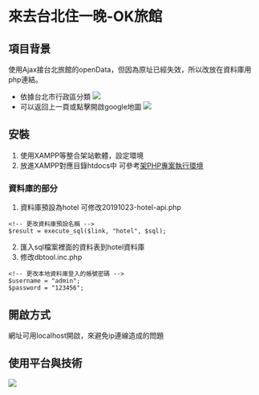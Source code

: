 # 來去台北住一晚-OK旅館

## 項目背景
使用Ajax接台北旅館的openData，但因為原址已經失效，所以改放在資料庫用php連結。
* 依據台北市行政區分類
![](https://i.imgur.com/HuuZ7Kq.png)
* 可以返回上一頁或點擊開啟google地圖
![](https://i.imgur.com/CDxwdEA.png)

## 安裝
1. 使用XAMPP等整合架站軟體，設定環境
2. 放進XAMPP對應目錄htdocs中
可參考[架PHP專案執行環境](https://ithelp.ithome.com.tw/articles/10216841)

### 資料庫的部分
1. 資料庫預設為hotel
可修改20191023-hotel-api.php
```php=
<!-- 更改資料庫預設名稱 -->
$result = execute_sql($link, "hotel", $sql);
```
2. 匯入sql檔案裡面的資料表到hotel資料庫
3. 修改dbtool.inc.php
```php=
<!-- 更改本地資料庫登入的帳號密碼 -->
$username = "admin";
$password = "123456";
```
## 開啟方式
網址可用localhost開啟，來避免ip連線造成的問題

## 使用平台與技術
![](https://i.imgur.com/n6qQFfu.png)
